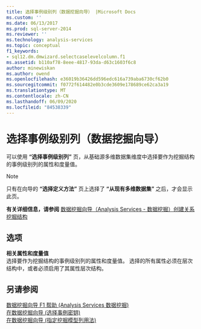 ```yaml
---
title: 选择事例级别列（数据挖掘向导） |Microsoft Docs
ms.custom: ''
ms.date: 06/13/2017
ms.prod: sql-server-2014
ms.reviewer: ''
ms.technology: analysis-services
ms.topic: conceptual
f1_keywords:
- sql12.dm.dmwizard.selectcaselevelcolumn.f1
ms.assetid: b110af78-8eee-4817-93da-d63c1603f6c8
author: minewiskan
ms.author: owend
ms.openlocfilehash: e36019b36426dd596edc616a739aba6730cf62b0
ms.sourcegitcommit: f0772f614482e0b3cde3609e178689ce62ca3a19
ms.translationtype: MT
ms.contentlocale: zh-CN
ms.lasthandoff: 06/09/2020
ms.locfileid: "84538339"
---
```

# <a name="select-case-level-columns-data-mining-wizard"></a>选择事例级别列（数据挖掘向导）
  可以使用 **“选择事例级别列”** 页，从基础源多维数据集维度中选择要作为挖掘结构的事例级别列的属性和度量值。  
  
> [!NOTE]  
>   只有在向导的 **“选择定义方法”** 页上选择了 **“从现有多维数据集”** 之后，才会显示此页。  
  
 **有关详细信息，请参阅** [数据挖掘向导（Analysis Services - 数据挖掘）](data-mining/data-mining-wizard-analysis-services-data-mining.md)[创建关系挖掘结构](data-mining/create-a-relational-mining-structure.md)  
  
## <a name="options"></a>选项  
 **相关属性和度量值**  
 选择要作为挖掘结构的事例级别列的属性和度量值。 选择的所有属性必须在层次结构中，或者必须启用了其属性层次结构。  
  
## <a name="see-also"></a>另请参阅  
 [数据挖掘向导 F1 帮助 &#40;Analysis Services 数据挖掘&#41;](data-mining-wizard-f1-help-analysis-services-data-mining.md)   
 [在数据挖掘向导 &#40;选择事例密钥&#41;](select-the-case-key-data-mining-wizard.md)   
 [在数据挖掘向导 &#40;指定挖掘模型列用法&#41;](specify-mining-model-column-usage-data-mining-wizard.md)  
  
  

